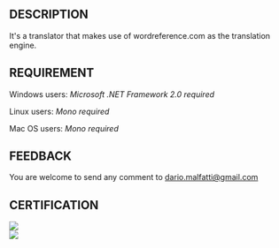 ## DESCRIPTION ##

It's a translator that makes use of wordreference.com as the translation engine.

## REQUIREMENT ##

Windows users: _Microsoft .NET Framework 2.0 required_

Linux users: _Mono required_

Mac OS users: _Mono required_

## FEEDBACK ##

You are welcome to send any comment to dario.malfatti@gmail.com

## CERTIFICATION ##

<a href='http://www.softpedia.com/get/Others/Home-Education/WR-Translator.shtml'>
<img src='http://www.softpedia.com/base_img/softpedia_free_award_f.gif' /></a>
<br />
<a href='http://www.softepic.com/windows/education/home-education/wr-translator/'>
<img src='http://www.softepic.com/skins/RedSkin/images/softepic_5Star.png' /></a>